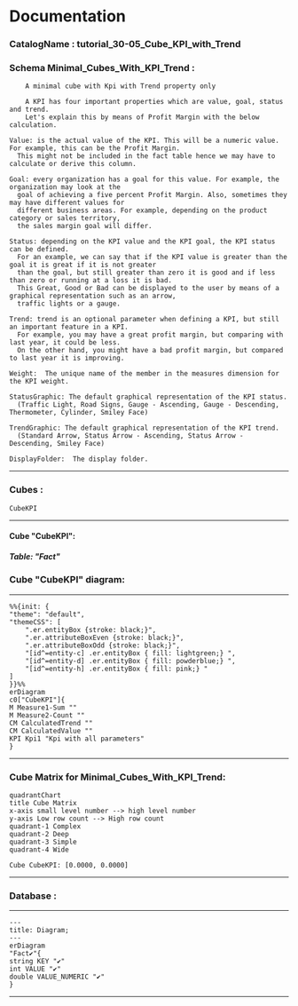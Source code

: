 # Documentation
### CatalogName : tutorial_30-05_Cube_KPI_with_Trend
### Schema Minimal_Cubes_With_KPI_Trend : 

		
		A minimal cube with Kpi with Trend property only

		A KPI has four important properties which are value, goal, status and trend.
		Let's explain this by means of Profit Margin with the below calculation.

    Value: is the actual value of the KPI. This will be a numeric value. For example, this can be the Profit Margin.
      This might not be included in the fact table hence we may have to calculate or derive this column.

    Goal: every organization has a goal for this value. For example, the organization may look at the
      goal of achieving a five percent Profit Margin. Also, sometimes they may have different values for
      different business areas. For example, depending on the product category or sales territory,
      the sales margin goal will differ.

    Status: depending on the KPI value and the KPI goal, the KPI status can be defined.
      For an example, we can say that if the KPI value is greater than the goal it is great if it is not greater
      than the goal, but still greater than zero it is good and if less than zero or running at a loss it is bad.
      This Great, Good or Bad can be displayed to the user by means of a graphical representation such as an arrow,
      traffic lights or a gauge.

    Trend: trend is an optional parameter when defining a KPI, but still an important feature in a KPI.
      For example, you may have a great profit margin, but comparing with last year, it could be less.
      On the other hand, you might have a bad profit margin, but compared to last year it is improving.

    Weight:  The unique name of the member in the measures dimension for the KPI weight.

    StatusGraphic: The default graphical representation of the KPI status.
      (Traffic Light, Road Signs, Gauge - Ascending, Gauge - Descending, Thermometer, Cylinder, Smiley Face)

    TrendGraphic: The default graphical representation of the KPI trend.
      (Standard Arrow, Status Arrow - Ascending, Status Arrow - Descending, Smiley Face)

    DisplayFolder:  The display folder.

		
  
---
### Cubes :

    CubeKPI

---
#### Cube "CubeKPI":

    

##### Table: "Fact"

### Cube "CubeKPI" diagram:

---

```mermaid
%%{init: {
"theme": "default",
"themeCSS": [
    ".er.entityBox {stroke: black;}",
    ".er.attributeBoxEven {stroke: black;}",
    ".er.attributeBoxOdd {stroke: black;}",
    "[id^=entity-c] .er.entityBox { fill: lightgreen;} ",
    "[id^=entity-d] .er.entityBox { fill: powderblue;} ",
    "[id^=entity-h] .er.entityBox { fill: pink;} "
]
}}%%
erDiagram
c0["CubeKPI"]{
M Measure1-Sum ""
M Measure2-Count ""
CM CalculatedTrend ""
CM CalculatedValue ""
KPI Kpi1 "Kpi with all parameters"
}
```
---
### Cube Matrix for Minimal_Cubes_With_KPI_Trend:
```mermaid
quadrantChart
title Cube Matrix
x-axis small level number --> high level number
y-axis Low row count --> High row count
quadrant-1 Complex
quadrant-2 Deep
quadrant-3 Simple
quadrant-4 Wide

Cube CubeKPI: [0.0000, 0.0000]
```
---
### Database :
---
```mermaid
---
title: Diagram;
---
erDiagram
"Fact✔"{
string KEY "✔"
int VALUE "✔"
double VALUE_NUMERIC "✔"
}

```
---

